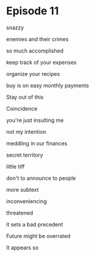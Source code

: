 # Episode 11

snazzy

enemies and their crimes

so much accomplished 

keep track of your expenses

organize your recipes

buy is on easy monthly payments

Stay out of this

Coincidence

you're just insulting me

not my intention

meddling in our finances

secret territory

little tiff

don't to announce to people

more subtext

inconveniencing

threatened

it sets a bad precedent

Future might be overrated

It appears so 

